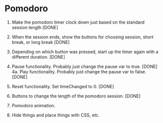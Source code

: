 # Pomodoro

1. Make the pomodoro timer clock down just based on the standard session length [DONE] 
2. When the session ends, show the buttons for choosing session, short break, or long break [DONE] 
3. Depending on which button was pressed, start up the timer again with a different duration. [DONE] 
4. Pause functionality. Probably just change the  pause var to true. [DONE] 
4a. Play functionality. Probably just change the pause var to false. [DONE] 
5. Reset functionality. Set timeChanged to 0. [DONE] 
6. Buttons to change the length of the pomodoro session. [DONE]  

7. Pomodoro animation. 
8. Hide things and place things with CSS, etc. 
